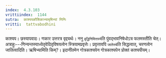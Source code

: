 ```yaml
---
index:  4.3.103
vrittiindex:  1144
sutra:  काश्यपकौशिकाभ्यामृषिभ्यां णिनिः
vritti:  tattvabodhini 
---
```


काश्यप। छस्यापवादः। णकार उत्तरत्र वृद्द्यर्थः। ननु `वृद्धिनिमित्तस्ये`ति पुंवद्भावनिषेधोऽत्र फलमस्तीति चेत्। अत्राहुः---णिन्यन्तस्याध्येतृवेदितृविषयत्वेन स्त्रियामप्रवृत्तेः। प्रवृत्तावपि `जातेस्चे`ति सिद्धत्वात्, चरणत्वेन जातित्वादिति। ऋषिभ्यामिति किम्?। इदानींतमेन गोत्रकाश्यपेन गोत्रकाश्यपेन प्रोक्तं काश्यपीयम्। 


